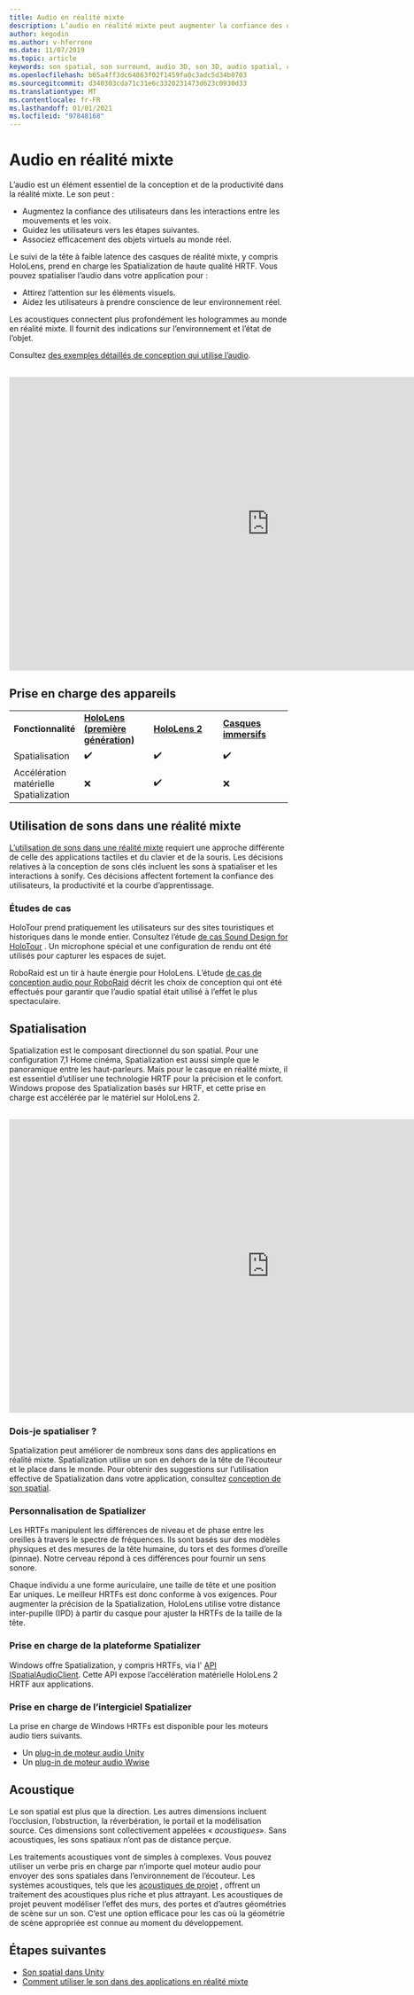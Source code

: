 ```yaml
---
title: Audio en réalité mixte
description: L’audio en réalité mixte peut augmenter la confiance des utilisateurs dans les interactions entre les interfaces utilisateur et plonger les utilisateurs dans l’expérience.
author: kegodin
ms.author: v-hferrone
ms.date: 11/07/2019
ms.topic: article
keywords: son spatial, son surround, audio 3D, son 3D, audio spatial, casque de réalité mixte, casque Windows Mixed realisation, casque de réalité virtuelle, HoloLens, MRTK, kit de fonctions de réalité mixte, études de cas, acoustiques
ms.openlocfilehash: b65a4ff3dc64863f02f1459fa0c3adc5d34b0703
ms.sourcegitcommit: d340303cda71c31e6c3320231473d623c0930d33
ms.translationtype: MT
ms.contentlocale: fr-FR
ms.lasthandoff: 01/01/2021
ms.locfileid: "97848168"
---
```

# <a name="audio-in-mixed-reality"></a>Audio en réalité mixte

L’audio est un élément essentiel de la conception et de la productivité dans la réalité mixte. Le son peut :
* Augmentez la confiance des utilisateurs dans les interactions entre les mouvements et les voix.
* Guidez les utilisateurs vers les étapes suivantes.
* Associez efficacement des objets virtuels au monde réel.

Le suivi de la tête à faible latence des casques de réalité mixte, y compris HoloLens, prend en charge les Spatialization de haute qualité HRTF. Vous pouvez spatialiser l’audio dans votre application pour :
* Attirez l’attention sur les éléments visuels.
* Aidez les utilisateurs à prendre conscience de leur environnement réel.

Les acoustiques connectent plus profondément les hologrammes au monde en réalité mixte. Il fournit des indications sur l’environnement et l’état de l’objet.

Consultez [des exemples détaillés de conception qui utilise l’audio](spatial-sound-design.md).

<br>

<iframe width="940" height="530" src="https://www.youtube.com/embed/PTPvx7mDon4" frameborder="0" allow="accelerometer; autoplay; encrypted-media; gyroscope; picture-in-picture" allowfullscreen></iframe>

## <a name="device-support"></a>Prise en charge des appareils

<table>
    <colgroup>
    <col width="25%" />
    <col width="25%" />
    <col width="25%" />
    <col width="25%" />
    </colgroup>
    <tr>
        <td><strong>Fonctionnalité</strong></td>
        <td><a href="../hololens-hardware-details.md"><strong>HoloLens (première génération)</strong></a></td>
        <td><a href="https://docs.microsoft.com/hololens/hololens2-hardware"><strong>HoloLens 2</strong></td>
        <td><a href="../discover/immersive-headset-hardware-details.md"><strong>Casques immersifs</strong></a></td>
    </tr>
     <tr>
        <td>Spatialisation</td>
        <td>✔️</td>
        <td>✔️</td>
        <td>✔️</td>
    </tr>
     <tr>
        <td>Accélération matérielle Spatialization</td>
        <td>❌</td>
        <td>✔️</td>
        <td>❌</td>
    </tr>
</table>

## <a name="use-of-sounds-in-mixed-reality"></a>Utilisation de sons dans une réalité mixte

[L’utilisation de sons dans une réalité mixte](spatial-sound-design.md) requiert une approche différente de celle des applications tactiles et du clavier et de la souris. Les décisions relatives à la conception de sons clés incluent les sons à spatialiser et les interactions à sonify. Ces décisions affectent fortement la confiance des utilisateurs, la productivité et la courbe d’apprentissage.

### <a name="case-studies"></a>Études de cas

HoloTour prend pratiquement les utilisateurs sur des sites touristiques et historiques dans le monde entier. Consultez l’étude [de cas Sound Design for HoloTour](case-study-spatial-sound-design-for-holotour.md) . Un microphone spécial et une configuration de rendu ont été utilisés pour capturer les espaces de sujet.

RoboRaid est un tir à haute énergie pour HoloLens. L’étude [de cas de conception audio pour RoboRaid](case-study-using-spatial-sound-in-roboraid.md) décrit les choix de conception qui ont été effectués pour garantir que l’audio spatial était utilisé à l’effet le plus spectaculaire.

## <a name="spatialization"></a>Spatialisation

Spatialization est le composant directionnel du son spatial. Pour une configuration 7,1 Home cinéma, Spatialization est aussi simple que le panoramique entre les haut-parleurs. Mais pour le casque en réalité mixte, il est essentiel d’utiliser une technologie HRTF pour la précision et le confort. Windows propose des Spatialization basés sur HRTF, et cette prise en charge est accélérée par le matériel sur HoloLens 2.

<br>

<iframe width="940" height="530" src="https://www.youtube.com/embed/aB3TDjYklmo" frameborder="0" allow="accelerometer; autoplay; encrypted-media; gyroscope; picture-in-picture" allowfullscreen></iframe>

### <a name="should-i-spatialize"></a>Dois-je spatialiser ?

Spatialization peut améliorer de nombreux sons dans des applications en réalité mixte. Spatialization utilise un son en dehors de la tête de l’écouteur et le place dans le monde. Pour obtenir des suggestions sur l’utilisation effective de Spatialization dans votre application, consultez [conception de son spatial](spatial-sound-design.md).

### <a name="spatializer-personalization"></a>Personnalisation de Spatializer

Les HRTFs manipulent les différences de niveau et de phase entre les oreilles à travers le spectre de fréquences. Ils sont basés sur des modèles physiques et des mesures de la tête humaine, du tors et des formes d’oreille (pinnae). Notre cerveau répond à ces différences pour fournir un sens sonore.

Chaque individu a une forme auriculaire, une taille de tête et une position Ear uniques. Le meilleur HRTFs est donc conforme à vos exigences. Pour augmenter la précision de la Spatialization, HoloLens utilise votre distance inter-pupille (IPD) à partir du casque pour ajuster la HRTFs de la taille de la tête.

### <a name="spatializer-platform-support"></a>Prise en charge de la plateforme Spatializer

Windows offre Spatialization, y compris HRTFs, via l' [API ISpatialAudioClient](https://docs.microsoft.com/windows/win32/coreaudio/spatial-sound). Cette API expose l’accélération matérielle HoloLens 2 HRTF aux applications.

### <a name="spatializer-middleware-support"></a>Prise en charge de l’intergiciel Spatializer

La prise en charge de Windows HRTFs est disponible pour les moteurs audio tiers suivants.
* Un [plug-in de moteur audio Unity](../develop/unity/spatial-sound-in-unity.md)
* Un [plug-in de moteur audio Wwise](https://www.audiokinetic.com/products/plug-ins/msspatial/)

## <a name="acoustics"></a>Acoustique

Le son spatial est plus que la direction. Les autres dimensions incluent l’occlusion, l’obstruction, la réverbération, le portail et la modélisation source. Ces dimensions sont collectivement appelées « *acoustiques*». Sans acoustiques, les sons spatiaux n’ont pas de distance perçue.

Les traitements acoustiques vont de simples à complexes. Vous pouvez utiliser un verbe pris en charge par n’importe quel moteur audio pour envoyer des sons spatiales dans l’environnement de l’écouteur. Les systèmes acoustiques, tels que les [acoustiques de projet](https://aka.ms/acoustics)  , offrent un traitement des acoustiques plus riche et plus attrayant. Les acoustiques de projet peuvent modéliser l’effet des murs, des portes et d’autres géométries de scène sur un son. C’est une option efficace pour les cas où la géométrie de scène appropriée est connue au moment du développement.

## <a name="next-steps"></a>Étapes suivantes

- [Son spatial dans Unity](../develop/unity/spatial-sound-in-unity.md)
- [Comment utiliser le son dans des applications en réalité mixte](spatial-sound-design.md)
